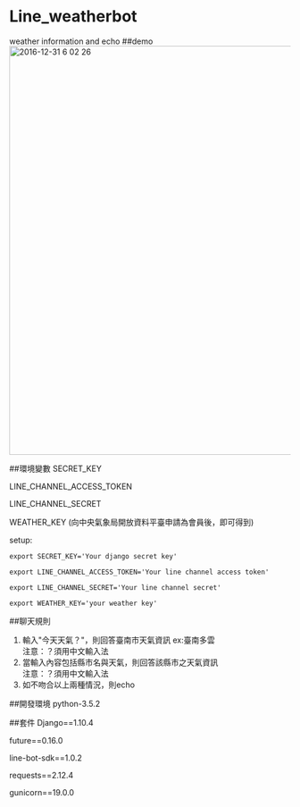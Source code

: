 # Line_weatherbot
weather information and echo
##demo
<img width="732" alt="2016-12-31 6 02 26" src="https://cloud.githubusercontent.com/assets/6111736/21576993/3d5def84-cf84-11e6-8e2a-a8bbe35dad7a.png">

##環境變數
SECRET_KEY

LINE_CHANNEL_ACCESS_TOKEN

LINE_CHANNEL_SECRET

WEATHER_KEY (向中央氣象局開放資料平臺申請為會員後，即可得到)

setup:

`export SECRET_KEY='Your django secret key'`

`export LINE_CHANNEL_ACCESS_TOKEN='Your line channel access token'`

`export LINE_CHANNEL_SECRET='Your line channel secret'`

`export WEATHER_KEY='your weather key'`

##聊天規則

1. 輸入"今天天氣？"，則回答臺南市天氣資訊 ex:臺南多雲  
   注意：？須用中文輸入法
2. 當輸入內容包括縣市名與天氣，則回答該縣市之天氣資訊  
   注意：？須用中文輸入法
3. 如不吻合以上兩種情況，則echo

##開發環境
python-3.5.2

##套件
Django==1.10.4

future==0.16.0

line-bot-sdk==1.0.2

requests==2.12.4

gunicorn==19.0.0
